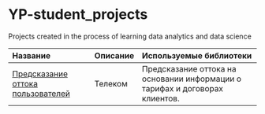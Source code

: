 # YP-student_projects
Projects created in the process of learning data analytics and data science

| Название | Описание | Используемые библиотеки |
| :-------------------- | :--------------------- |:----------------------------|
|[Предсказание оттока пользователей](https://github.com/natalie-ch/YP-student_projects/tree/main/01-%D0%9F%D1%80%D0%B5%D0%B4%D1%81%D0%BA%D0%B0%D0%B7%D0%B0%D0%BD%D0%B8%D0%B5%20%D0%BE%D1%82%D1%82%D0%BE%D0%BA%D0%B0%20%D0%BF%D0%BE%D0%BB%D1%8C%D0%B7%D0%BE%D0%B2%D0%B0%D1%82%D0%B5%D0%BB%D0%B5%D0%B9.%20%D0%A2%D0%B5%D0%BB%D0%B5%D0%BA%D0%BE%D0%BC)| Телеком | Предсказание оттока на основании информации о тарифах и договорах клиентов. |
